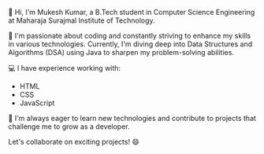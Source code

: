 👋 Hi, I'm Mukesh Kumar, a B.Tech student in Computer Science Engineering at Maharaja Surajmal Institute of Technology. 

🚀 I'm passionate about coding and constantly striving to enhance my skills in various technologies. Currently, I'm diving deep into Data Structures and Algorithms (DSA) using Java to sharpen my problem-solving abilities.

💻 I have experience working with:
- HTML
- CSS
- JavaScript

🔭 I'm always eager to learn new technologies and contribute to projects that challenge me to grow as a developer.

Let's collaborate on exciting projects! 😄
